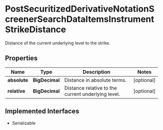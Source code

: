 

# PostSecuritizedDerivativeNotationScreenerSearchDataItemsInstrumentStrikeDistance

Distance of the current underlying level to the strike.

## Properties

Name | Type | Description | Notes
------------ | ------------- | ------------- | -------------
**absolute** | **BigDecimal** | Distance in absolute terms. |  [optional]
**relative** | **BigDecimal** | Distance relative to the current underlying level. |  [optional]


## Implemented Interfaces

* Serializable



